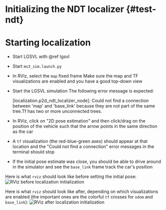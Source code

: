 Initializing the NDT localizer {#test-ndt}
==============================

# Starting localization

* Start LGSVL with @ref lgsvl
* Start `ms3_sim.launch.py`
* In RViz, select the `map` fixed frame
Make sure the map and TF visualizations are enabled and you have a good top-down view
* Start the LGSVL simulation
The following error message is expected:

  [localization.p2d_ndt_localizer_node]: Could not find a connection between 'map' and 'base_link' because they are not part of the same tree.Tf has two or more unconnected trees.

* In RViz, click on "2D pose estimation" and then click/drag on the position of the vehicle such that the arrow points in the same direction as the car
* A `tf` visualization (the red-blue-green axes) should appear at that location and the "Could not find a connection" error messages in the terminal should stop
* If the initial pose estimate was close, you should be able to drive around in the simulator and see the `base_link` frame track the car's position

Here is what `rviz` should look like before setting the initial pose:
![RViz before localization initialization](images/avp_before_localization.png)

Here is what `rviz` should look like after, depending on which visualizations are enabled (the important ones are the colorful `tf` crosses for `odom` and `base_link`):
![RViz after localization initialization](images/avp_after_localization.png)
